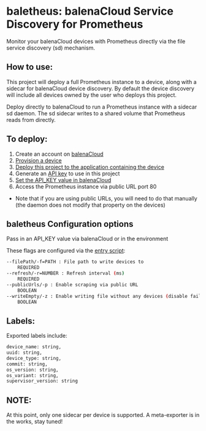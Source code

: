 # baletheus: balenaCloud Service Discovery for Prometheus

Monitor your balenaCloud devices with Prometheus directly via the file service discovery (sd) mechanism.

## How to use:

This project will deploy a full Prometheus instance to a device, along with a sidecar for balenaCloud device discovery.
By default the device discovery will include all devices owned by the user who deploys this project.

Deploy directly to balenaCloud to run a Prometheus instance with a sidecar sd daemon.
The sd sidecar writes to a shared volume that Prometheus reads from directly.

## To deploy:

1. Create an account on [balenaCloud](https://dashboard.balena-cloud.com)
1. [Provision a device](https://www.balena.io/docs/learn/getting-started/raspberrypi3/nodejs/)
1. [Deploy this project to the application containing the
   device](https://www.balena.io/docs/learn/getting-started/raspberrypi3/nodejs/#deploy-code)
1. Generate an [API key](https://www.balena.io/docs/learn/manage/account/#api-keys) to use in this project
1. [Set the API_KEY value in balenaCloud](https://www.balena.io/docs/learn/manage/serv-vars/)
1. Access the Prometheus instance via public URL port 80
* Note that if you are using public URLs, you will need to do that manually (the daemon does not modify that property on
  the devices)

## baletheus Configuration options

Pass in an API_KEY value via balenaCloud or in the environment

These flags are configured via the [entry
script](https://github.com/xginn8/baletheus/blob/master/baletheus/entry.sh#L2):
```sh
--filePath/-f=PATH : File path to write devices to
	REQUIRED
--refresh/-r=NUMBER : Refresh interval (ms)
	REQUIRED
--publicUrls/-p : Enable scraping via public URL
	BOOLEAN
--writeEmpty/-z : Enable writing file without any devices (disable failsafe)
	BOOLEAN
```

## Labels:

Exported labels include:

```sh
device_name: string,
uuid: string,
device_type: string,
commit: string,
os_version: string,
os_variant: string,
supervisor_version: string
```

## NOTE:

At this point, only one sidecar per device is supported. A meta-exporter is in the works, stay tuned!

